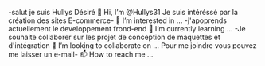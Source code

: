 -salut je suis Hullys Désiré 👋 Hi, I’m @Hullys31
Je suis intéréssé par la création des sites E-commerce- 👀 I’m interested in ...
-j'apoprends actuellement le developpement frond-end  🌱 I’m currently learning ...
-Je souhaite collaborer sur les projet de conception de maquettes et d'intégration 💞️ I’m looking to collaborate on ...
Pour me joindre vous pouvez me laisser un e-mail- 📫 How to reach me ...

<!---
Hullys31/Hullys31 is a ✨ special ✨ repository because its `README.md` (this file) appears on your GitHub profile.
You can click the Preview link to take a look at your changes.
--->
